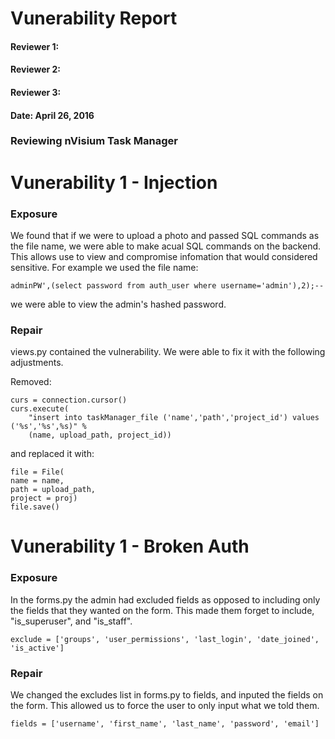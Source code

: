 # Vunerability Report

#### Reviewer 1:
#### Reviewer 2:
#### Reviewer 3:
#### Date: April 26, 2016

### Reviewing nVisium Task Manager

# Vunerability 1 - Injection

### Exposure

We found that if we were to upload a photo and passed SQL commands as the file name, we were able to make acual SQL commands on the backend. This allows use to view and compromise infomation that would considered sensitive. For example we used the file name:

```
adminPW',(select password from auth_user where username='admin'),2);--
```

we were able to view the admin's hashed password.

### Repair

views.py contained the vulnerability. We were able to fix it with the following adjustments. 

Removed:
```
curs = connection.cursor()
curs.execute(
    "insert into taskManager_file ('name','path','project_id') values ('%s','%s',%s)" %
    (name, upload_path, project_id))
```

and replaced it with:
```
file = File(
name = name,
path = upload_path,
project = proj)
file.save()
```


# Vunerability 1 - Broken Auth

### Exposure

In the forms.py the admin had excluded fields as opposed to including only the fields that they wanted on the form. This made them forget to include, "is_superuser", and "is_staff". 
```
exclude = ['groups', 'user_permissions', 'last_login', 'date_joined', 'is_active']
```

### Repair

We changed the excludes list in forms.py to fields, and inputed the fields on the form. This allowed us to force the user to only input what we told them.
```
fields = ['username', 'first_name', 'last_name', 'password', 'email']
```
